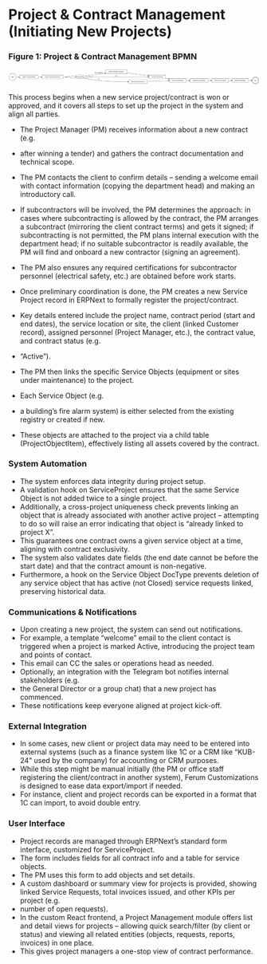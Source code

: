# Project & Contract Management (Initiating New Projects)

### Figure 1: Project & Contract Management BPMN

![Project & Contract Management BPMN](../images/project_contract_management_process.svg)

This process begins when a new service project/contract is won or approved, and it covers all steps to set up the project in the system and align all parties.
- The Project Manager (PM) receives information about a new contract (e.g.
- after winning a tender) and gathers the contract documentation and technical scope.
- The PM contacts the client to confirm details – sending a welcome email with contact information (copying the department head) and making an introductory call.
- If subcontractors will be involved, the PM determines the approach: in cases where subcontracting is allowed by the contract, the PM arranges a subcontract (mirroring the client contract terms) and gets it signed; if subcontracting is not permitted, the PM plans internal execution with the department head; if no suitable subcontractor is readily available, the PM will find and onboard a new contractor (signing an agreement).
- The PM also ensures any required certifications for subcontractor personnel (electrical safety, etc.) are obtained before work starts.

- Once preliminary coordination is done, the PM creates a new Service Project record in ERPNext to formally register the project/contract.
- Key details entered include the project name, contract period (start and end dates), the service location or site, the client (linked Customer record), assigned personnel (Project Manager, etc.), the contract value, and contract status (e.g.
- “Active”).
- The PM then links the specific Service Objects (equipment or sites under maintenance) to the project.
- Each Service Object (e.g.
- a building’s fire alarm system) is either selected from the existing registry or created if new.
- These objects are attached to the project via a child table (ProjectObjectItem), effectively listing all assets covered by the contract.

### System Automation

- The system enforces data integrity during project setup.
- A validation hook on ServiceProject ensures that the same Service Object is not added twice to a single project.
- Additionally, a cross-project uniqueness check prevents linking an object that is already associated with another active project – attempting to do so will raise an error indicating that object is “already linked to project X”.
- This guarantees one contract owns a given service object at a time, aligning with contract exclusivity.
- The system also validates date fields (the end date cannot be before the start date) and that the contract amount is non-negative.
- Furthermore, a hook on the Service Object DocType prevents deletion of any service object that has active (not Closed) service requests linked, preserving historical data.

### Communications & Notifications

- Upon creating a new project, the system can send out notifications.
- For example, a template “welcome” email to the client contact is triggered when a project is marked Active, introducing the project team and points of contact.
- This email can CC the sales or operations head as needed.
- Optionally, an integration with the Telegram bot notifies internal stakeholders (e.g.
- the General Director or a group chat) that a new project has commenced.
- These notifications keep everyone aligned at project kick-off.

### External Integration

- In some cases, new client or project data may need to be entered into external systems (such as a finance system like 1C or a CRM like “KUB-24” used by the company) for accounting or CRM purposes.
- While this step might be manual initially (the PM or office staff registering the client/contract in another system), Ferum Customizations is designed to ease data export/import if needed.
- For instance, client and project records can be exported in a format that 1C can import, to avoid double entry.

### User Interface

- Project records are managed through ERPNext’s standard form interface, customized for ServiceProject.
- The form includes fields for all contract info and a table for service objects.
- The PM uses this form to add objects and set details.
- A custom dashboard or summary view for projects is provided, showing linked Service Requests, total invoices issued, and other KPIs per project (e.g.
- number of open requests).
- In the custom React frontend, a Project Management module offers list and detail views for projects – allowing quick search/filter (by client or status) and viewing all related entities (objects, requests, reports, invoices) in one place.
- This gives project managers a one-stop view of contract performance.
